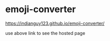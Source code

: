 # emoji-converter


https://indianguy123.github.io/emoji-converter/


use above link to see the hosted page
